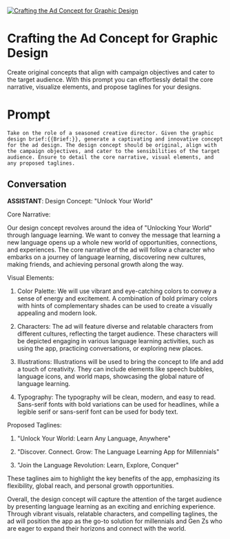 
[![Crafting the Ad Concept for Graphic Design](https://flow-prompt-covers.s3.us-west-1.amazonaws.com/icon/futuristic/futu_1.png)]()
# Crafting the Ad Concept for Graphic Design 
Create original concepts that align with campaign objectives and cater to the target audience. With this prompt you can effortlessly detail the core narrative, visualize elements, and propose taglines for your designs. 

# Prompt

```
Take on the role of a seasoned creative director. Given the graphic design brief:{{Brief:}}, generate a captivating and innovative concept for the ad design. The design concept should be original, align with the campaign objectives, and cater to the sensibilities of the target audience. Ensure to detail the core narrative, visual elements, and any proposed taglines.
```

## Conversation

**ASSISTANT**: Design Concept: "Unlock Your World"



Core Narrative:

Our design concept revolves around the idea of "Unlocking Your World" through language learning. We want to convey the message that learning a new language opens up a whole new world of opportunities, connections, and experiences. The core narrative of the ad will follow a character who embarks on a journey of language learning, discovering new cultures, making friends, and achieving personal growth along the way.



Visual Elements:

1. Color Palette: We will use vibrant and eye-catching colors to convey a sense of energy and excitement. A combination of bold primary colors with hints of complementary shades can be used to create a visually appealing and modern look.



2. Characters: The ad will feature diverse and relatable characters from different cultures, reflecting the target audience. These characters will be depicted engaging in various language learning activities, such as using the app, practicing conversations, or exploring new places.



3. Illustrations: Illustrations will be used to bring the concept to life and add a touch of creativity. They can include elements like speech bubbles, language icons, and world maps, showcasing the global nature of language learning.



4. Typography: The typography will be clean, modern, and easy to read. Sans-serif fonts with bold variations can be used for headlines, while a legible serif or sans-serif font can be used for body text.



Proposed Taglines:

1. "Unlock Your World: Learn Any Language, Anywhere"

2. "Discover. Connect. Grow: The Language Learning App for Millennials"

3. "Join the Language Revolution: Learn, Explore, Conquer"



These taglines aim to highlight the key benefits of the app, emphasizing its flexibility, global reach, and personal growth opportunities.



Overall, the design concept will capture the attention of the target audience by presenting language learning as an exciting and enriching experience. Through vibrant visuals, relatable characters, and compelling taglines, the ad will position the app as the go-to solution for millennials and Gen Zs who are eager to expand their horizons and connect with the world.


